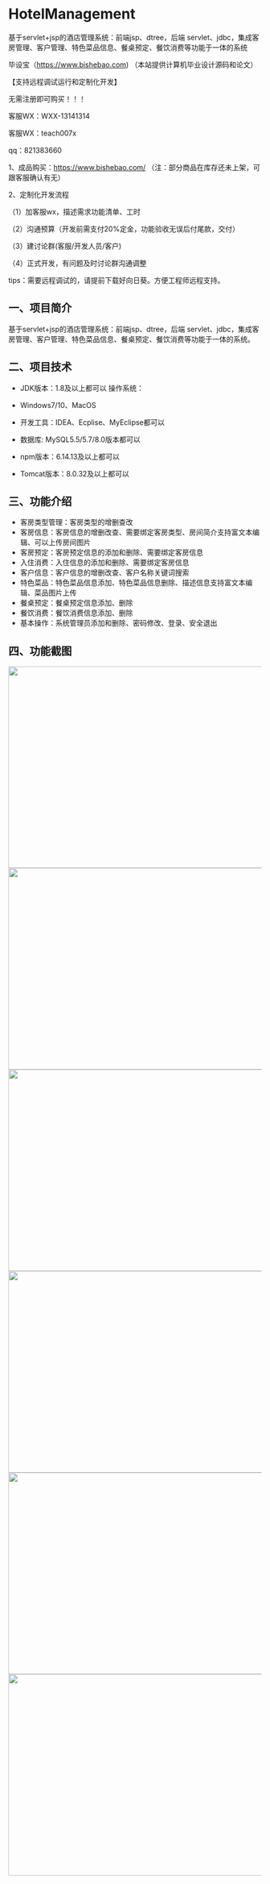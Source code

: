 # HotelManagement
 基于servlet+jsp的酒店管理系统：前端jsp、dtree，后端 servlet、jdbc，集成客房管理、客户管理、特色菜品信息、餐桌预定、餐饮消费等功能于一体的系统

毕设宝（https://www.bishebao.com) （本站提供计算机毕业设计源码和论文）

【支持远程调试运行和定制化开发】

无需注册即可购买！！！

客服WX：WXX-13141314

客服WX：teach007x

qq：821383660


1、成品购买：https://www.bishebao.com/ （注：部分商品在库存还未上架，可跟客服确认有无）

2、定制化开发流程

（1）加客服wx，描述需求功能清单、工时

（2）沟通预算（开发前需支付20%定金，功能验收无误后付尾款，交付）

（3）建讨论群(客服/开发人员/客户)

（4）正式开发，有问题及时讨论群沟通调整

tips：需要远程调试的，请提前下载好向日葵。方便工程师远程支持。
<h2>一、项目简介</h2>
基于servlet+jsp的酒店管理系统：前端jsp、dtree，后端 servlet、jdbc，集成客房管理、客户管理、特色菜品信息、餐桌预定、餐饮消费等功能于一体的系统。
<h2>二、项目技术</h2>
<ul dir="auto">
 	<li>
<p dir="auto">JDK版本：1.8及以上都可以 操作系统：</p>
</li>
 	<li>
<p dir="auto">Windows7/10、MacOS</p>
</li>
 	<li>
<p dir="auto">开发工具：IDEA、Ecplise、MyEclipse都可以</p>
</li>
 	<li>
<p dir="auto">数据库: MySQL5.5/5.7/8.0版本都可以</p>
</li>
 	<li>
<p dir="auto">npm版本：6.14.13及以上都可以</p>
</li>
 	<li>
<p dir="auto">Tomcat版本：8.0.32及以上都可以</p>
</li>
</ul>
<h2>三、功能介绍</h2>
<div class="markdown-heading" dir="auto">
<div class="markdown-heading" dir="auto">
<ul dir="auto">
 	<li>客房类型管理：客房类型的增删查改</li>
 	<li>客房信息：客房信息的增删改查、需要绑定客房类型、房间简介支持富文本编辑、可以上传房间图片</li>
 	<li>客房预定：客房预定信息的添加和删除、需要绑定客房信息</li>
 	<li>入住消费：入住信息的添加和删除、需要绑定客房信息</li>
 	<li>客户信息：客户信息的增删改查、客户名称关键词搜索</li>
 	<li>特色菜品：特色菜品信息添加、特色菜品信息删除、描述信息支持富文本编辑、菜品图片上传</li>
 	<li>餐桌预定：餐桌预定信息添加、删除</li>
 	<li>餐饮消费：餐饮消费信息添加、删除</li>
 	<li>基本操作：系统管理员添加和删除、密码修改、登录、安全退出</li>
</ul>
</div>
</div>
<h2>四、功能截图</h2>
<img class="aligncenter size-full wp-image-13802" src="https://www.bishebao.com/wp-content/uploads/2024/06/image_4-27.png" alt="" width="1363" height="400" /> <img class="aligncenter size-full wp-image-13803" src="https://www.bishebao.com/wp-content/uploads/2024/06/image_5-27.png" alt="" width="1362" height="400" /> <img class="aligncenter size-full wp-image-13804" src="https://www.bishebao.com/wp-content/uploads/2024/06/image_6-26.png" alt="" width="1363" height="400" /> <img class="aligncenter size-full wp-image-13805" src="https://www.bishebao.com/wp-content/uploads/2024/06/image_1-27.png" alt="" width="1360" height="400" /> <img class="aligncenter size-full wp-image-13806" src="https://www.bishebao.com/wp-content/uploads/2024/06/image_2-27.png" alt="" width="1361" height="400" /> <img class="aligncenter size-full wp-image-13807" src="https://www.bishebao.com/wp-content/uploads/2024/06/image_3-27.png" alt="" width="1361" height="400" />